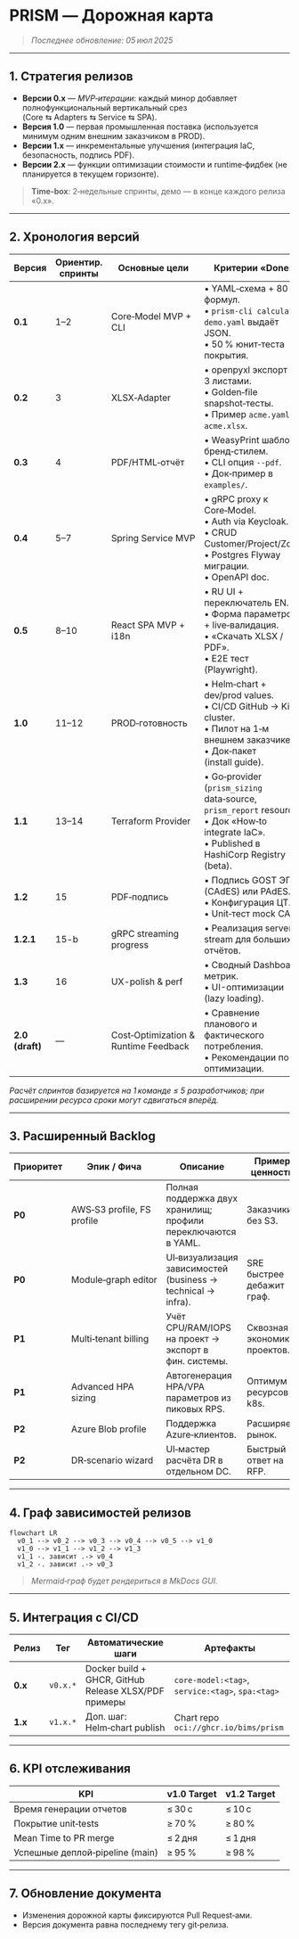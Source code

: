 # PRISM — Дорожная карта

> *Последнее обновление: 05 июл 2025*

---

## 1. Стратегия релизов

* **Версии 0.x** — *MVP‑итерации*: каждый минор добавляет полнофункциональный вертикальный срез (Core ⇆ Adapters ⇆ Service ⇆ SPA).
* **Версия 1.0** — первая промышленная поставка (используется минимум одним внешним заказчиком в PROD).
* **Версии 1.x** — инкрементальные улучшения (интеграция IaC, безопасность, подпись PDF).
* **Версии 2.x** — функции оптимизации стоимости и runtime‑фидбек (не планируется в текущем горизонте).

> **Time‑box**: 2‑недельные спринты, демо — в конце каждого релиза «0.x».

---

## 2. Хронология версий

| Версия          | Ориентир.<br>спринты | Основные цели                        | Критерии «Done»                                                                                                                                   |
|-----------------|----------------------|--------------------------------------| ------------------------------------------------------------------------------------------------------------------------------------------------- |
| **0.1**         | 1–2                  | Core‑Model MVP + CLI                 | • YAML‑схема + 80 % формул.<br>• `prism-cli calculate demo.yaml` выдаёт JSON.<br>• 50 % юнит‑теста покрытия.                                      |
| **0.2**         | 3                    | XLSX‑Adapter                         | • openpyxl экспорт с 3 листами.<br>• Golden‑file snapshot‑тесты.<br>• Пример `acme.yaml` + `acme.xlsx`.                                           |
| **0.3**         | 4                    | PDF/HTML‑отчёт                       | • WeasyPrint шаблон с бренд‑стилем.<br>• CLI опция `--pdf`.<br>• Док‑пример в `examples/`.                                                        |
| **0.4**         | 5–7                  | Spring Service MVP                   | • gRPC proxy к Core‑Model.<br>• Auth via Keycloak.<br>• CRUD Customer/Project/Zone.<br>• Postgres Flyway миграции.<br>• OpenAPI doc.              |
| **0.5**         | 8–10                 | React SPA MVP + i18n                 | • RU UI + переключатель EN.<br>• Форма параметров + live‑валидация.<br>• «Скачать XLSX / PDF».<br>• E2E тест (Playwright).                        |
| **1.0**         | 11–12                | PROD‑готовность                      | • Helm‑chart + dev/prod values.<br>• CI/CD GitHub → Kind cluster.<br>• Пилот на 1‑м внешнем заказчике.<br>• Док‑пакет (install guide).            |
| **1.1**         | 13–14                | Terraform Provider                   | • Go‑provider (`prism_sizing` data‑source, `prism_report` resource).<br>• Док «How‑to integrate IaC».<br>• Published в HashiCorp Registry (beta). |
| **1.2**         | 15                   | PDF‑подпись                          | • Подпись GOST ЭП (CAdES) или PAdES.<br>• Конфигурация ЦТ.<br>• Unit‑тест mock CAs.                                                               |
| **1.2.1**       | 15-b                 | gRPC streaming progress              | • Реализация server-stream для больших отчётов. |
| **1.3**         | 16                   | UX-polish & perf                     | • Сводный Dashboard метрик.<br>• UI-оптимизации (lazy loading). |
| **2.0 (draft)** | —                    | Cost‑Optimization & Runtime Feedback | • Сравнение планового и фактического потребления.<br>• Рекомендации по оптимизации.                                                               |

*Расчёт спринтов базируется на 1 команде ≤ 5 разработчиков; при расширении ресурса сроки могут сдвигаться вперёд.*

---

## 3. Расширенный Backlog

| Приоритет | Эпик / Фича                | Описание                                                      | Пример ценности              |
| --------- | -------------------------- | ------------------------------------------------------------- | ---------------------------- |
| **P0**    | AWS‑S3 profile, FS profile | Полная поддержка двух хранилищ; профили переключаются в YAML. | Заказчики без S3.            |
| **P0**    | Module‑graph editor        | UI‑визуализация зависимостей (business → technical → infra).  | SRE быстрее дебажит граф.    |
| **P1**    | Multi‑tenant billing       | Учёт CPU/RAM/IOPS на проект → экспорт в фин. системы.         | Сквозная экономика проектов. |
| **P1**    | Advanced HPA sizing        | Автогенерация HPA/VPA параметров из пиковых RPS.              | Оптимум ресурсов в k8s.      |
| **P2**    | Azure Blob profile         | Поддержка Azure‑клиентов.                                     | Расширяем рынок.             |
| **P2**    | DR‑scenario wizard         | UI‑мастер расчёта DR в отдельном DC.                          | Быстрый ответ на RFP.        |

---

## 4. Граф зависимостей релизов

```mermaid
flowchart LR
  v0_1 --> v0_2 --> v0_3 --> v0_4 --> v0_5 --> v1_0
  v1_0 --> v1_1 --> v1_2 --> v1_3
  v1_1 -. зависит .-> v0_4
  v1_2 -. зависит .-> v0_3
```

> *Mermaid‑граф будет рендериться в MkDocs GUI.*

---

## 5. Интеграция с CI/CD

| Релиз   | Тег      | Автоматические шаги                                  | Артефакты                                        |
| ------- | -------- | ---------------------------------------------------- |--------------------------------------------------|
| **0.x** | `v0.x.*` | Docker build + GHCR, GitHub Release XLSX/PDF примеры | `core-model:<tag>`, `service:<tag>`, `spa:<tag>` |
| **1.x** | `v1.x.*` | Доп. шаг: Helm‑chart publish                         | Chart repo `oci://ghcr.io/bims/prism`            |

---

## 6. KPI отслеживания

| KPI                             | v1.0 Target | v1.2 Target |
| ------------------------------- | ----------- | ----------- |
| Время генерации отчетов         | ≤ 30 c      | ≤ 10 c      |
| Покрытие unit‑tests             | ≥ 70 %      | ≥ 80 %      |
| Mean Time to PR merge           | ≤ 2 дня     | ≤ 1 дня     |
| Успешные деплой‑pipeline (main) | ≥ 95 %      | ≥ 98 %      |

---

## 7. Обновление документа

* Изменения дорожной карты фиксируются Pull Request‑ами.<br>
* Версия документа равна последнему тегу git‑релиза.
